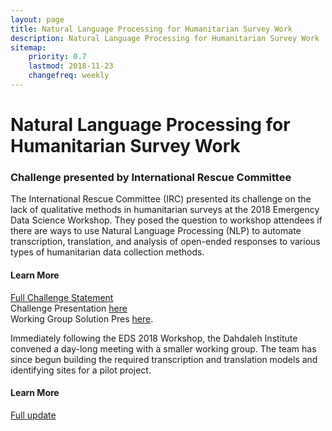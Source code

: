 ```yaml
---
layout: page
title: Natural Language Processing for Humanitarian Survey Work
description: Natural Language Processing for Humanitarian Survey Work
sitemap:
    priority: 0.7
    lastmod: 2018-11-23
    changefreq: weekly
---
```

# Natural Language Processing for Humanitarian Survey Work
### Challenge presented by International Rescue Committee

The International Rescue Committee (IRC) presented its challenge on the lack of qualitative methods in humanitarian surveys at the 2018 Emergency Data Science Workshop. They posed the question to workshop attendees if there are ways to use Natural Language Processing (NLP) to automate transcription, translation, and analysis of open-ended responses to various types of humanitarian data collection methods.

#### Learn More
<a href="{{ site.baseurl }}/nlp-challenge-statement/">Full Challenge Statement</a><br>
Challenge Presentation [here](https://www.slideshare.net/dighr/challenge-5-nlp)<br>
Working Group Solution Pres [here](https://docs.google.com/presentation/d/1lAq-8Ab0IOk7sMXjtUNYF2hH7zDqsLjqTT96ezi_8ts/edit?usp=sharing).

Immediately following the EDS 2018 Workshop, the Dahdaleh Institute convened a day-long meeting with a smaller working group. The team has since begun building the required transcription and translation models and identifying sites for a pilot project.

#### Learn More
<a href="{{ site.baseurl }}/nlp-update/">Full update</a><br>
